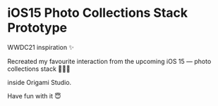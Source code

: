 # iOS15 Photo Collections Stack Prototype

WWDC21 inspiration ✨  

Recreated my favourite interaction from the upcoming iOS 15 — photo collections stack 💙💛💚

inside  Origami Studio.

Have fun with it 😇
